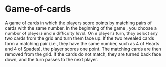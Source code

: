 # Game-of-cards
A game of cards in which the players score points by matching pairs of cards with the same number.
In the beginning of the game , you choose a number of players and a difficulty level.
On a player’s turn, they select any two cards from the grid and turn them face up.
If the two revealed cards form a matching pair (i.e., they have the same number, such as 4 of Hearts and 4 of Spades), the player scores one point. The matching cards are then removed from the grid.
If the cards do not match, they are turned back face down, and the turn passes to the next player.
